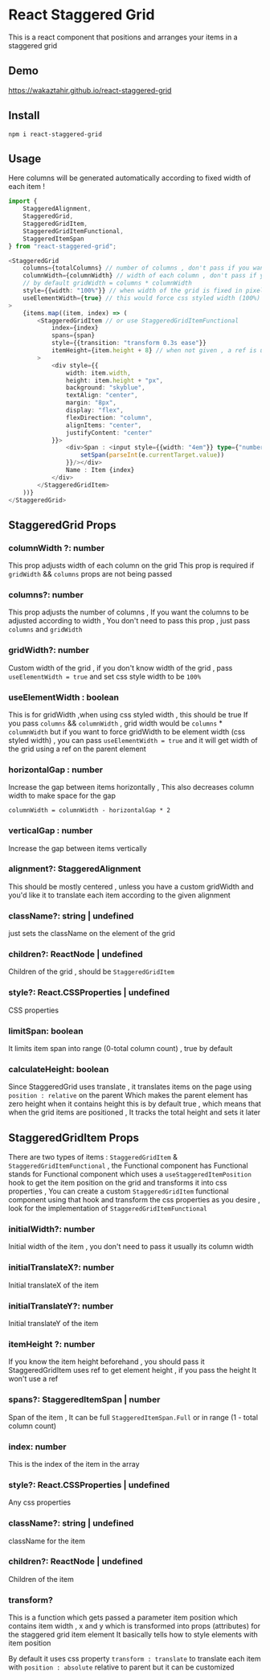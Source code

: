 # React Staggered Grid

This is a react component that positions and arranges your items in a staggered grid

## Demo

https://wakaztahir.github.io/react-staggered-grid

## Install

`npm i react-staggered-grid`

## Usage

Here columns will be generated automatically according to fixed width of each item !

```typescript jsx
import {
    StaggeredAlignment,
    StaggeredGrid,
    StaggeredGridItem,
    StaggeredGridItemFunctional,
    StaggeredItemSpan
} from "react-staggered-grid";

<StaggeredGrid
    columns={totalColumns} // number of columns , don't pass if you want it to be gridWidth / columnWidth
    columnWidth={columnWidth} // width of each column , don't pass if you want it to be gridWidth / columns
    // by default gridWidth = columns * columnWidth
    style={{width: "100%"}} // when width of the grid is fixed in pixels , use gridWidth prop
    useElementWidth={true} // this would force css styled width (100%) calculated using a ref
>
    {items.map((item, index) => (
        <StaggeredGridItem // or use StaggeredGridItemFunctional
            index={index}
            spans={span}
            style={{transition: "transform 0.3s ease"}}
            itemHeight={item.height + 8} // when not given , a ref is used to get element height
        >
            <div style={{
                width: item.width,
                height: item.height + "px",
                background: "skyblue",
                textAlign: "center",
                margin: "8px",
                display: "flex",
                flexDirection: "column",
                alignItems: "center",
                justifyContent: "center"
            }}>
                <div>Span : <input style={{width: "4em"}} type={"number"} value={span} onChange={(e) => {
                    setSpan(parseInt(e.currentTarget.value))
                }}/></div>
                Name : Item {index}
            </div>
        </StaggeredGridItem>
    ))}
</StaggeredGrid>
```

## StaggeredGrid Props

### columnWidth ?: number

This prop adjusts width of each column on the grid This prop is required if `gridWidth` && `columns` props are not being
passed

### columns?: number

This prop adjusts the number of columns , If you want the columns to be adjusted according to width , You don't need to
pass this prop , just pass `columns` and `gridWidth`

### gridWidth?: number

Custom width of the grid , if you don't know width of the grid , pass `useElementWidth = true` and set css style width
to be `100%`

### useElementWidth : boolean

This is for gridWidth ,when using css styled width , this should be true If you pass `columns` && `columnWidth` , grid
width would be `columns` * `columnWidth` but if you want to force gridWidth to be element width (css styled width) , you
can pass `useElementWidth = true` and it will get width of the grid using a ref on the parent element

### horizontalGap : number

Increase the gap between items horizontally , 
This also decreases column width to make space for the gap

`columnWidth = columnWidth - horizontalGap * 2`

### verticalGap : number

Increase the gap between items vertically

### alignment?: StaggeredAlignment

This should be mostly centered , unless you have a custom gridWidth and you'd like it to translate each item according
to the given alignment

### className?: string | undefined

just sets the className on the element of the grid

### children?: ReactNode | undefined

Children of the grid , should be `StaggeredGridItem`

### style?: React.CSSProperties | undefined

CSS properties

### limitSpan: boolean

It limits item span into range (0-total column count) , true by default

### calculateHeight: boolean

Since StaggeredGrid uses translate , it translates items on the page using `position : relative` on the parent Which
makes the parent element has zero height when it contains height this is by default true , which means that when the
grid items are positioned , It tracks the total height and sets it later

## StaggeredGridItem Props

There are two types of items : `StaggeredGridItem` & `StaggeredGridItemFunctional` , the Functional component has
Functional stands for Functional component which uses a `useStaggeredItemPosition` hook to get the item position on the
grid and transforms it into css properties , You can create a custom `StaggeredGridItem` functional component using that
hook and transform the css properties as you desire , look for the implementation of `StaggeredGridItemFunctional`

### initialWidth?: number

Initial width of the item , you don't need to pass it usually its column width

### initialTranslateX?: number

Initial translateX of the item

### initialTranslateY?: number

Initial translateY of the item

### itemHeight ?: number

If you know the item height beforehand , you should pass it StaggeredGridItem uses ref to get element height , if you
pass the height It won't use a ref

### spans?: StaggeredItemSpan | number

Span of the item , It can be full `StaggeredItemSpan.Full` or in range (1 - total column count)

### index: number

This is the index of the item in the array

### style?: React.CSSProperties | undefined

Any css properties

### className?: string | undefined

className for the item

### children?: ReactNode | undefined

Children of the item

### transform?

This is a function which gets passed a parameter item position which contains item width , x and y which is transformed
into props (attributes) for the staggered grid item element It basically tells how to style elements with item position

By default it uses css property `transform : translate` to translate each item with `position : absolute` relative to
parent but it can be customized